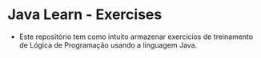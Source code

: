 # Java Learn - Exercises
- Este repositório tem como intuito armazenar exercícios de treinamento de Lógica de Programação usando a linguagem Java.